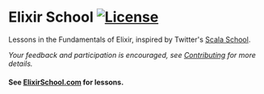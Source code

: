 # Elixir School [![License](http://img.shields.io/badge/license-MIT-brightgreen.svg)](http://opensource.org/licenses/MIT)

Lessons in the Fundamentals of Elixir, inspired by Twitter's [Scala School](http://twitter.github.io/scala_school/).

_Your feedback and participation is encouraged, see [Contributing](CONTRIBUTIING.md) for more details._

#### See [ElixirSchool.com](https://elixirschool.com) for lessons.
